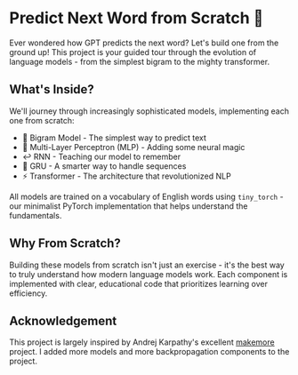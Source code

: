 # Predict Next Word from Scratch 🚀

Ever wondered how GPT predicts the next word? Let's build one from the ground up! This project is your guided tour through the evolution of language models - from the simplest bigram to the mighty transformer.

## What's Inside?

We'll journey through increasingly sophisticated models, implementing each one from scratch:

- 🎯 Bigram Model - The simplest way to predict text
- 🧠 Multi-Layer Perceptron (MLP) - Adding some neural magic
- ↩️ RNN - Teaching our model to remember
- 🔄 GRU - A smarter way to handle sequences
- ⚡ Transformer - The architecture that revolutionized NLP

All models are trained on a vocabulary of English words using `tiny_torch` - our minimalist PyTorch implementation that helps understand the fundamentals.

## Why From Scratch?

Building these models from scratch isn't just an exercise - it's the best way to truly understand how modern language models work. Each component is implemented with clear, educational code that prioritizes learning over efficiency.

## Acknowledgement

This project is largely inspired by Andrej Karpathy's excellent [makemore](https://github.com/karpathy/makemore) project. I added more models and more backpropagation components to the project.
